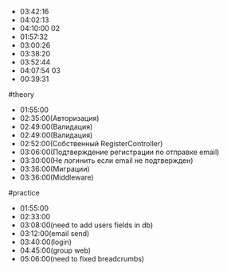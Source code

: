 - 03:42:16
- 04:02:13
- 04:10:00
02
- 01:57:32
- 03:00:26
- 03:38:20
- 03:52:44
- 04:07:54
03
- 00:39:31

#theory
- 01:55:00
- 02:35:00(Авторизация)
- 02:49:00(Валидация)
- 02:49:00(Валидация)
- 02:52:00(Собственный RegisterController)
- 03:06:00(Подтверждение регистрации по отправке email)
- 03:30:00(Не логинить если email не подтвержден)
- 03:36:00(Миграции)
- 03:36:00(Middleware)

#practice
- 01:55:00
- 02:33:00
- 03:08:00(need to add users fields in db)
- 03:12:00(email send)
- 03:40:00(login)
- 04:45:00(group web)
- 05:06:00(need to fixed breadcrumbs)
